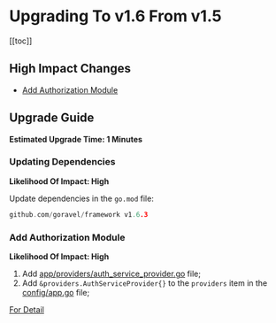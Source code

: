# Upgrading To v1.6 From v1.5

[[toc]]

## High Impact Changes

- [Add Authorization Module](#add-authorization-module)

## Upgrade Guide

**Estimated Upgrade Time: 1 Minutes**

### Updating Dependencies

**Likelihood Of Impact: High**

Update dependencies in the `go.mod` file:

```go
github.com/goravel/framework v1.6.3
```

### Add Authorization Module

**Likelihood Of Impact: High**

1. Add [app/providers/auth_service_provider.go](https://github.com/goravel/goravel/blob/v1.6.0/app/providers/auth_service_provider.go)
  file;
2. Add `&providers.AuthServiceProvider{}` to the `providers` item in
  the [config/app.go](https://github.com/goravel/goravel/blob/v1.6.0/config/app.go) file;

[For Detail](../security/authorization)
